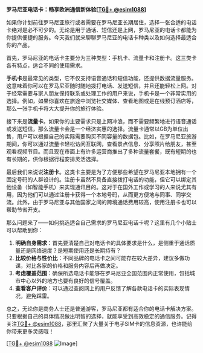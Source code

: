**罗马尼亚电话卡：畅享欧洲通信新体验[[TG💪+ @esim1088](https://t.me/s/esim1088)]**

如果你计划前往罗马尼亚旅行或者需要在罗马尼亚长期居住，选择一张合适的电话卡绝对是必不可少的。无论是用于通话、短信还是上网，罗马尼亚的电话卡都能为你提供便捷的服务。今天我们就来聊聊罗马尼亚的电话卡种类以及如何选择最适合你的产品。

首先，罗马尼亚的电话卡主要分为三种类型：手机卡、流量卡和注册卡。这三类卡各有特点，适合不同的使用需求。

**手机卡**是最常见的类型，它不仅支持语音通话和短信功能，还提供数据流量服务。这意味着你可以在罗马尼亚随时随地拨打电话、发送短信，并且还能轻松上网。对于经常需要与家人朋友保持联系或处理工作的用户来说，手机卡是一个非常实用的选择。例如，如果你喜欢在旅途中浏览社交媒体、查看地图或是在线预订酒店等，那么一张手机卡将大大提升你的旅行体验。

接下来是**流量卡**。如果你的主要需求只是上网冲浪，而不需要频繁地进行语音通话或发送短信，那么流量卡会是一个经济实惠的选择。流量卡通常以GB为单位出售，用户可以根据自己的实际需要购买不同容量的数据包。比如，在罗马尼亚旅游期间，你可以通过流量卡轻松访问互联网，查看景点信息、分享照片给朋友，甚至观看视频节目。而且现在市面上有许多运营商推出了多种流量套餐，既有短期的也有长期的，供你根据行程安排灵活选择。

最后我们来说说**注册卡**。这类卡主要是为了方便那些希望在罗马尼亚本地拥有一个固定号码的人群设计的。注册卡虽然不具备直接拨打电话的功能，但它可以绑定其他设备（如智能手机）来实现通讯目的。这对于在国外工作或学习的人来说尤其有用，因为他们可以通过注册卡获得一个本地号码，从而更方便地与同事、同学交流。此外，由于罗马尼亚与其他国家之间的跨境通话费用较高，使用注册卡也可以帮助节省开支。

那么问题来了——如何挑选适合自己需求的罗马尼亚电话卡呢？这里有几个小贴士可以帮助到你：

1. **明确自身需求**：首先要清楚自己对电话卡的具体要求是什么，是侧重于通话质量还是网络速度？是短期使用还是长期持有？
2. **比较价格与性价比**：不同品牌的电话卡之间可能存在较大差异，建议多做功课，对比各家的价格和服务内容后再做决定。
3. **考虑覆盖范围**：确保所选电话卡能够在罗马尼亚全国范围内正常使用，包括城市中心以外的地方也要有良好的信号覆盖。
4. **查看客户评价**：可以通过查阅网上的用户反馈了解各款电话卡的实际表现情况，避免踩雷。

总之，无论你是商务人士还是普通游客，罗马尼亚都有适合你的电话卡解决方案。只要根据自己的具体情况做出明智的选择，就能享受到高效稳定的通信服务。记得关注[TG💪+ @esim1088](https://t.me/s/esim1088)，那里汇聚了大量关于电子SIM卡的信息资源，也许能给你带来更多灵感哦！

[[TG💪+ @esim1088](https://t.me/s/esim1088) ![Image](https://i.postimg.cc/4NQfJmqS/Snipaste-2025-05-13-00-14-12.png)]